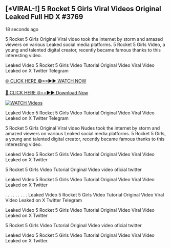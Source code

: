 ## [*VIRAL-!] 5 Rocket 5 Girls Viral Videos Original Leaked Full HD X #3769

18 seconds ago

5 Rocket 5 Girls Original Viral video took the internet by storm and amazed viewers on various Leaked social media platforms. 5 Rocket 5 Girls Video, a young and talented digital creator, recently became famous thanks to this interesting video.

Leaked Video 5 Rocket 5 Girls Video Tutorial Original Video Viral Video Leaked on X Twitter Telegram


[🌐 CLICK HERE 🟢==►► WATCH NOW](https://wtach.club/leakvideo/)

[🔴 CLICK HERE 🌐==►► Download Now](https://wtach.club/leakvideo/)

[![WATCH Videos](https://i.imgur.com/dJHk4Zq.gif)](https://wtach.club/leakvideo/)


Leaked Video 5 Rocket 5 Girls Video Tutorial Original Video Viral Video Leaked on X Twitter Telegram

5 Rocket 5 Girls Original Viral video Nudes took the internet by storm and amazed viewers on various Leaked social media platforms. 5 Rocket 5 Girls, a young and talented digital creator, recently became famous thanks to this interesting video.

Leaked Video 5 Rocket 5 Girls Video Tutorial Original Video Viral Video Leaked on X Twitter

5 Rocket 5 Girls Video Tutorial Original Video video oficial twitter

Leaked Video 5 Rocket 5 Girls Video Tutorial Original Video Viral Video Leaked on X Twitter

. . . . . . . . . Leaked Video 5 Rocket 5 Girls Video Tutorial Original Video Viral Video Leaked on X Twitter Telegram

Leaked Video 5 Rocket 5 Girls Video Tutorial Original Video Viral Video Leaked on X Twitter

5 Rocket 5 Girls Video Tutorial Original Video video oficial twitter

Leaked Video 5 Rocket 5 Girls Video Tutorial Original Video Viral Video Leaked on X Twitter.
